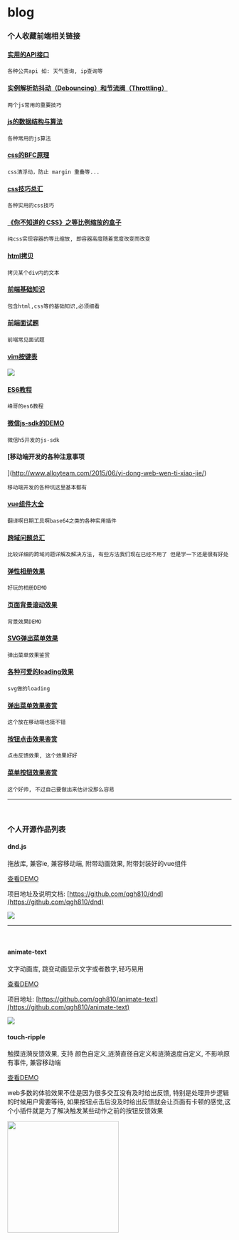 # blog

### 个人收藏前端相关链接

#### [实用的API接口](https://zhuanlan.zhihu.com/p/21320392?refer=passer)

```
各种公共api 如: 天气查询, ip查询等
```

#### [实例解析防抖动（Debouncing）和节流阀（Throttling）](http://www.css88.com/archives/7010)

```
两个js常用的重要技巧
```

#### [js的数据结构与算法](http://huang303513.github.io/2016/12/08/Javascript%E7%9A%84%E6%95%B0%E6%8D%AE%E7%BB%93%E6%9E%84%E4%B8%8E%E7%AE%97%E6%B3%95(%E4%B8%80).html)

```
各种常用的js算法
```

#### [css的BFC原理](http://www.cnblogs.com/lhb25/p/inside-block-formatting-ontext.html)

```
css清浮动，防止 margin 重叠等...
```

#### [css技巧总汇](http://www.codeceo.com/article/12-css-protips.html)

```
各种实用的css技巧
```

#### [《你不知道的 CSS》之等比例缩放的盒子](https://w3ctech.com/topic/1483)

```
纯css实现容器的等比缩放, 即容器高度随着宽度改变而改变
```

#### [html拷贝](https://zhuanlan.zhihu.com/p/23920249)

```
拷贝某个div内的文本
```

#### [前端基础知识](https://github.com/markyun/My-blog/blob/master/Front-end-Developer-Questions/Questions-and-Answers/README.md)

```
包含html,css等的基础知识,必须细看
```

#### [前端面试题](https://juejin.im/post/57d4ef360e3dd90069d84be9)

```
前端常见面试题
```

#### [vim按键表]()

<img src="http://r.photo.store.qq.com/psb?/V1244Ekt23dv59/nVj6ECaZkEAC28LixCncZbPx7wsdx7UxdqFdKJugODM!/o/dAkBAAAAAAAA&ek=1&kp=1&pt=0&bo=jAOAAgAE0gIFAPo!&su=12700897&tm=1491184800&sce=0-12-12&rf=2-9" />

#### [ES6教程](http://es6.ruanyifeng.com/)

```
峰哥的es6教程
```

#### [微信js-sdk的DEMO](http://203.195.235.76/jssdk/)

```
微信h5开发的js-sdk
```

#### [移动端开发的各种注意事项
](http://www.alloyteam.com/2015/06/yi-dong-web-wen-ti-xiao-jie/)

```
移动端开发的各种坑这里基本都有
```

#### [vue组件大全](https://vux.li)

```
翻译啊日期工具啊base64之类的各种实用插件
```

#### [跨域问题总汇](https://juejin.im/post/58e8c932ac502e4957bde78b)
```
比较详细的跨域问题详解及解决方法, 有些方法我们现在已经不用了 但是学一下还是很有好处
```

#### [弹性相册效果](https://tympanus.net/Development/ElasticStack/)

```
好玩的相册DEMO
```

#### [页面背景滚动效果](https://tympanus.net/Development/ArticleIntroEffects/index2.html)

```
背景效果DEMO
```

#### [SVG弹出菜单效果](https://tympanus.net/Development/ElasticSVGElements/)

```
弹出菜单效果鉴赏
```

#### [各种可爱的loading效果](https://tympanus.net/Tutorials/SVGLoaderGSAP/index7.html)

```
svg做的loading
```

#### [弹出菜单效果鉴赏](https://tympanus.net/Tutorials/MotionBlurEffect/menu.html)

```
这个放在移动端也挺不错
```

#### [按钮点击效果鉴赏](https://tympanus.net/Tutorials/SVGRipples/index2.html)

```
点击反馈效果, 这个效果好好
```

#### [菜单按钮效果鉴赏](https://tympanus.net/Tutorials/AnimatedMenuIcon/)

```
这个好帅, 不过自己要做出来估计没那么容易
```

---

<br>

### 个人开源作品列表

#### dnd.js

拖放库, 兼容ie, 兼容移动端, 附带动画效果, 附带封装好的vue组件

[查看DEMO](http://qgh810.github.io/demo/dnd/index.html)

项目地址及说明文档: [https://github.com/qgh810/dnd](https://github.com/qgh810/dnd)

<img src="https://raw.githubusercontent.com/qgh810/draggable/master/demo/demo.gif">

---

<br>

#### animate-text

文字动画库, 跳变动画显示文字或者数字,轻巧易用

[查看DEMO](http://qgh810.github.io/demo/animate-text/index.html)

项目地址: [https://github.com/qgh810/animate-text](https://github.com/qgh810/animate-text)

<img src="https://raw.githubusercontent.com/qgh810/qgh810.github.io/master/demo/animate-text/assets/images/demo.gif">

<br>

#### touch-ripple

触摸涟漪反馈效果, 支持 颜色自定义,涟漪直径自定义和涟漪速度自定义, 不影响原有事件, 兼容移动端<br>

[查看DEMO](http://qgh810.github.io/demo/touch-ripple/index.html)<br>

web多数的体验效果不佳是因为很多交互没有及时给出反馈, 特别是处理异步逻辑的时候用户需要等待, 如果按钮点击后没及时给出反馈就会让页面有卡顿的感觉,这个小插件就是为了解决触发某些动作之前的按钮反馈效果<br>

<img src="https://github.com/qgh810/qgh810.github.io/blob/master/demo/touch-ripple/assets/images/demo.gif?raw=true" width="250" />
